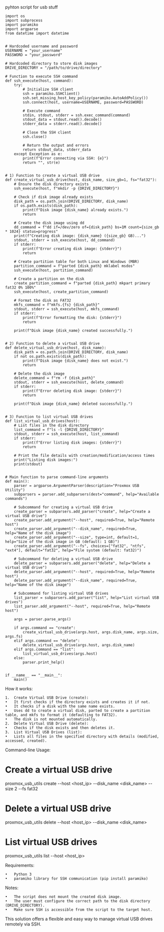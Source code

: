 pyhton script for usb stuff
```
import os
import subprocess
import paramiko
import argparse
from datetime import datetime


# Hardcoded username and password
USERNAME = "your_username"
PASSWORD = "your_password"

# Hardcoded directory to store disk images
DRIVE_DIRECTORY = "/path/to/drive/directory"

# Function to execute SSH command
def ssh_execute(host, command):
    try:
        # Initialize SSH client
        ssh = paramiko.SSHClient()
        ssh.set_missing_host_key_policy(paramiko.AutoAddPolicy())
        ssh.connect(host, username=USERNAME, password=PASSWORD)

        # Execute command
        stdin, stdout, stderr = ssh.exec_command(command)
        stdout_data = stdout.read().decode()
        stderr_data = stderr.read().decode()

        # Close the SSH client
        ssh.close()

        # Return the output and errors
        return stdout_data, stderr_data
    except Exception as e:
        print(f"Error connecting via SSH: {e}")
        return "", str(e)


# 1) Function to create a virtual USB drive
def create_virtual_usb_drive(host, disk_name, size_gb=1, fs="fat32"):
    # Ensure the disk directory exists
    ssh_execute(host, f"mkdir -p {DRIVE_DIRECTORY}")
    
    # Check if disk image already exists
    disk_path = os.path.join(DRIVE_DIRECTORY, disk_name)
    if os.path.exists(disk_path):
        print(f"Disk image {disk_name} already exists.")
        return

    # Create the disk image using dd
    dd_command = f"dd if=/dev/zero of={disk_path} bs=1M count={size_gb * 1024} status=progress"
    print(f"Creating disk image: {disk_name} ({size_gb} GB)...")
    stdout, stderr = ssh_execute(host, dd_command)
    if stderr:
        print(f"Error creating disk image: {stderr}")
        return

    # Create partition table for both Linux and Windows (MBR)
    partition_command = f"parted {disk_path} mklabel msdos"
    ssh_execute(host, partition_command)

    # Create a partition on the disk
    create_partition_command = f"parted {disk_path} mkpart primary fat32 0% 100%"
    ssh_execute(host, create_partition_command)

    # Format the disk as FAT32
    mkfs_command = f"mkfs.{fs} {disk_path}"
    stdout, stderr = ssh_execute(host, mkfs_command)
    if stderr:
        print(f"Error formatting the disk: {stderr}")
        return

    print(f"Disk image {disk_name} created successfully.")
    

# 2) Function to delete a virtual USB drive
def delete_virtual_usb_drive(host, disk_name):
    disk_path = os.path.join(DRIVE_DIRECTORY, disk_name)
    if not os.path.exists(disk_path):
        print(f"Disk image {disk_name} does not exist.")
        return

    # Delete the disk image
    delete_command = f"rm -f {disk_path}"
    stdout, stderr = ssh_execute(host, delete_command)
    if stderr:
        print(f"Error deleting disk image: {stderr}")
        return

    print(f"Disk image {disk_name} deleted successfully.")


# 3) Function to list virtual USB drives
def list_virtual_usb_drives(host):
    # List files in the disk directory
    list_command = f"ls -l {DRIVE_DIRECTORY}"
    stdout, stderr = ssh_execute(host, list_command)
    if stderr:
        print(f"Error listing disk images: {stderr}")
        return

    # Print the file details with creation/modification/access times
    print("Listing disk images:")
    print(stdout)


# Main function to parse command-line arguments
def main():
    parser = argparse.ArgumentParser(description="Proxmox USB Utility")
    subparsers = parser.add_subparsers(dest="command", help="Available commands")

    # Subcommand for creating a virtual USB drive
    create_parser = subparsers.add_parser("create", help="Create a virtual USB drive")
    create_parser.add_argument("--host", required=True, help="Remote host")
    create_parser.add_argument("--disk_name", required=True, help="Name of the disk image")
    create_parser.add_argument("--size", type=int, default=1, help="Size of the disk image in GB (default: 1 GB)")
    create_parser.add_argument("--fs", choices=["fat32", "ntfs", "ext4"], default="fat32", help="File system (default: fat32)")

    # Subcommand for deleting a virtual USB drive
    delete_parser = subparsers.add_parser("delete", help="Delete a virtual USB drive")
    delete_parser.add_argument("--host", required=True, help="Remote host")
    delete_parser.add_argument("--disk_name", required=True, help="Name of the disk image")

    # Subcommand for listing virtual USB drives
    list_parser = subparsers.add_parser("list", help="List virtual USB drives")
    list_parser.add_argument("--host", required=True, help="Remote host")

    args = parser.parse_args()

    if args.command == "create":
        create_virtual_usb_drive(args.host, args.disk_name, args.size, args.fs)
    elif args.command == "delete":
        delete_virtual_usb_drive(args.host, args.disk_name)
    elif args.command == "list":
        list_virtual_usb_drives(args.host)
    else:
        parser.print_help()


if __name__ == "__main__":
    main()
```

How it works:

	1.	Create Virtual USB Drive (create):
	•	It first checks if the directory exists and creates it if not.
	•	It checks if a disk with the same name exists.
	•	Uses dd to create a virtual disk, parted to create a partition table, and mkfs to format it (defaulting to FAT32).
	•	The disk is not mounted automatically.
	2.	Delete Virtual USB Drive (delete):
	•	Checks if the disk exists and then deletes it.
	3.	List Virtual USB Drives (list):
	•	Lists all files in the specified directory with details (modified, accessed, created).

Command-line Usage:

# Create a virtual USB drive
proxmox_usb_utils create --host <host_ip> --disk_name <disk_name> --size 2 --fs fat32

# Delete a virtual USB drive
proxmox_usb_utils delete --host <host_ip> --disk_name <disk_name>

# List virtual USB drives
proxmox_usb_utils list --host <host_ip>

Requirements:

	•	Python 3
	•	paramiko library for SSH communication (pip install paramiko)

Notes:

	•	The script does not mount the created disk image.
	•	The user must configure the correct path to the disk directory (DRIVE_DIRECTORY).
	•	Make sure SSH is accessible from the script to the target host.

This solution offers a flexible and easy way to manage virtual USB drives remotely via SSH.
